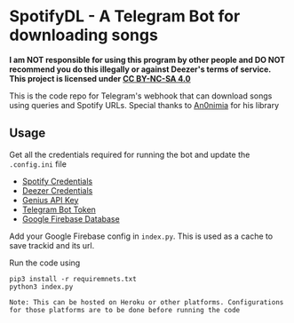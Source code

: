 # SpotifyDL - A Telegram Bot for downloading songs

**I am NOT responsible for using this program by other people and DO NOT recommend you do this illegally or against Deezer's terms of service.**
**This project is licensed under [CC BY-NC-SA 4.0](https://creativecommons.org/licenses/by-nc-sa/4.0/)**

This is the code repo for Telegram's webhook that can download songs using queries and Spotify URLs.
Special thanks to [An0nimia](https://github.com/An0nimia/) for his library

## Usage

Get all the credentials required for running the bot and update the `.config.ini` file
- [Spotify Credentials](https://developer.spotify.com/)
- [Deezer Credentials](https://developers.deezer.com/)
- [Genius API Key](https://docs.genius.com/)
- [Telegram Bot Token](https://telegram.me/BotFather)
- [Google Firebase Database](https://firebase.google.com/)

Add your Google Firebase config in `index.py`. This is used as a cache to save trackid and its url.

Run the code using
```
pip3 install -r requiremnets.txt
python3 index.py
```

`Note: This can be hosted on Heroku or other platforms. Configurations for those platforms are to be done before running the code`
